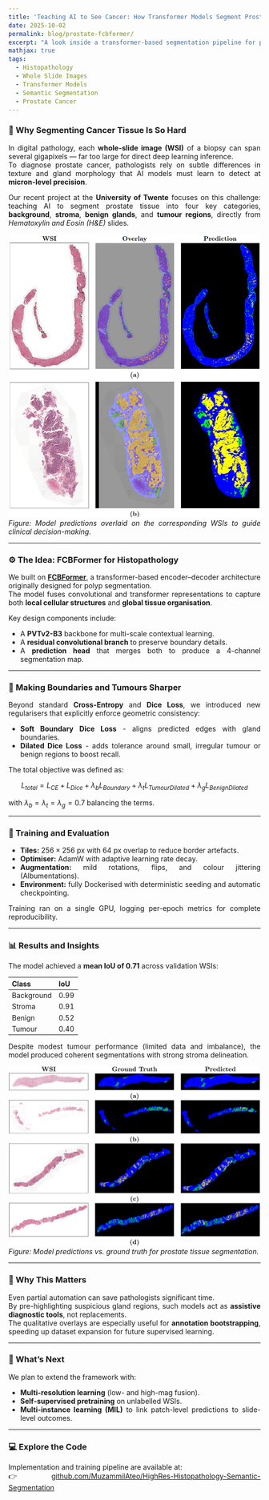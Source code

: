 ```yaml
---
title: 'Teaching AI to See Cancer: How Transformer Models Segment Prostate Tissue in Whole-Slide Images'
date: 2025-10-02
permalink: blog/prostate-fcbformer/
excerpt: "A look inside a transformer-based segmentation pipeline for prostate cancer detection from histopathology slides, balancing precision, interpretability, and reproducibility."
mathjax: true
tags:
  - Histopathology
  - Whole Slide Images
  - Transformer Models
  - Semantic Segmentation
  - Prostate Cancer
---
```


<div style="text-align:justify; text-justify:inter-word;" markdown="1">

### 🧩 Why Segmenting Cancer Tissue Is So Hard

In digital pathology, each **whole-slide image (WSI)** of a biopsy can span several gigapixels — far too large for direct deep learning inference.  
To diagnose prostate cancer, pathologists rely on subtle differences in texture and gland morphology that AI models must learn to detect at **micron-level precision**.

Our recent project at the **University of Twente** focuses on this challenge: teaching AI to segment prostate tissue into four key categories, **background**, **stroma**, **benign glands**, and **tumour regions**, directly from *Hematoxylin and Eosin (H&E)* slides.

![Validation examples](/images/blogs/WSI_results_overlay.png)
*Figure: Model predictions overlaid on the corresponding WSIs to guide clinical decision-making.*

---

### ⚙️ The Idea: FCBFormer for Histopathology

We built on [**FCBFormer**](https://github.com/ESandML/FCBFormer), a transformer-based encoder–decoder architecture originally designed for polyp segmentation.  
The model fuses convolutional and transformer representations to capture both **local cellular structures** and **global tissue organisation**.

Key design components include:
- A **PVTv2-B3** backbone for multi-scale contextual learning.  
- A **residual convolutional branch** to preserve boundary details.  
- A **prediction head** that merges both to produce a 4-channel segmentation map.

---

### 🧮 Making Boundaries and Tumours Sharper

Beyond standard **Cross-Entropy** and **Dice Loss**, we introduced new regularisers that explicitly enforce geometric consistency:

- **Soft Boundary Dice Loss** - aligns predicted edges with gland boundaries.  
- **Dilated Dice Loss** - adds tolerance around small, irregular tumour or benign regions to boost recall.

The total objective was defined as:

$$
L_{total} = L_{CE} + L_{Dice} + \lambda_b L_{Boundary} + \lambda_t L_{TumourDilated} + \lambda_g L_{BenignDilated}
$$

with $\lambda_b = \lambda_t = \lambda_g = 0.7$ balancing the terms.

---

### 🧠 Training and Evaluation

- **Tiles:** $256 \times 256$ px with 64 px overlap to reduce border artefacts.  
- **Optimiser:** AdamW with adaptive learning rate decay.  
- **Augmentation:** mild rotations, flips, and colour jittering (Albumentations).  
- **Environment:** fully Dockerised with deterministic seeding and automatic checkpointing.

Training ran on a single GPU, logging per-epoch metrics for complete reproducibility.

---

### 📊 Results and Insights

The model achieved a **mean IoU of 0.71** across validation WSIs:

| Class | IoU |
|--------|-----|
| Background | 0.99 |
| Stroma | 0.91 |
| Benign | 0.52 |
| Tumour | 0.40 |

Despite modest tumour performance (limited data and imbalance), the model produced coherent segmentations with strong stroma delineation.

![Validation examples](/images/blogs/WSI_results.png)
*Figure: Model predictions vs. ground truth for prostate tissue segmentation.*

---


### 🧫 Why This Matters

Even partial automation can save pathologists significant time.  
By pre-highlighting suspicious gland regions, such models act as **assistive diagnostic tools**, not replacements.  
The qualitative overlays are especially useful for **annotation bootstrapping**,  speeding up dataset expansion for future supervised learning.

---

### 🚀 What’s Next

We plan to extend the framework with:
- **Multi-resolution learning** (low- and high-mag fusion).  
- **Self-supervised pretraining** on unlabelled WSIs.  
- **Multi-instance learning (MIL)** to link patch-level predictions to slide-level outcomes.

---

### 💻 Explore the Code

Implementation and training pipeline are available at:  
👉 [github.com/MuzammilAteo/HighRes-Histopathology-Semantic-Segmentation](https://github.com/MUZAMMILATEO/HighRes-Histopathology-Semantic-Segmentation)

</div>




</div>

<!-- Load MathJax for rendering inline and display math -->
<script>
  window.MathJax = {
    tex: {
      inlineMath: [['$', '$'], ['\\(', '\\)']],
      displayMath: [['$$', '$$'], ['\\[', '\\]']]
    },
    svg: { fontCache: 'global' }
  };
</script>
<script async id="MathJax-script" src="https://cdn.jsdelivr.net/npm/mathjax@3/es5/tex-svg.js"></script>

